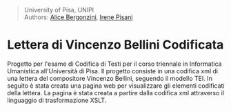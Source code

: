 > University of Pisa, UNIPI \
> Authors: [Alice Bergonzini](https://github.com/alicebergonzini), [Irene Pisani](https://github.com/irenepisani) 

# Lettera di Vincenzo Bellini Codificata

Progetto per l'esame di Codifica di Testi per il corso triennale in Informatica Umanistica all'Università di Pisa.
Il progetto consiste in una codifica xml di una lettera del compositore Vincenzo Bellini, seguendo il modello TEI. 
In seguito è stata creata una pagina web per visualizzare gli elementi codificati della lettera. La pagina è stata creata a partire dalla codifica xml attraverso il linguaggio di trasformazione XSLT.
